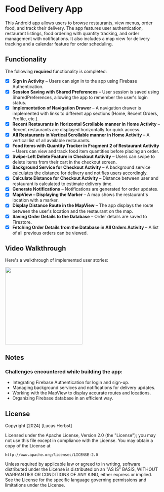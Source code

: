 # Food Delivery App

This Android app allows users to browse restaurants, view menus, order food, and track their delivery. The app features user authentication, restaurant listings, food ordering with quantity tracking, and order management with notifications. It also includes a map view for delivery tracking and a calendar feature for order scheduling.

## Functionality

The following **required** functionality is completed:

* [x] **Sign in Activity** – Users can sign in to the app using Firebase Authentication.
* [x] **Session Saving with Shared Preferences** – User session is saved using SharedPreferences, allowing the app to remember the user's login status.
* [x] **Implementation of Navigation Drawer** – A navigation drawer is implemented with links to different app sections (Home, Recent Orders, Profile, etc.).
* [x] **Recent Restaurants in Horizontal Scrollable manner in Home Activity** – Recent restaurants are displayed horizontally for quick access.
* [x] **All Restaurants in Vertical Scrollable manner in Home Activity** – A vertical list of all available restaurants.
* [x] **Food items with Quantity Tracker in Fragment 2 of Restaurant Activity** – Users can view and track food item quantities before placing an order.
* [x] **Swipe-Left Delete Feature in Checkout Activity** – Users can swipe to delete items from their cart in the checkout screen.
* [x] **Background Service for Checkout Activity** – A background service calculates the distance for delivery and notifies users accordingly.
* [x] **Calculate Distance for Checkout Activity** – Distance between user and restaurant is calculated to estimate delivery time.
* [x] **Generate Notifications** – Notifications are generated for order updates.
* [x] **MapView – Displaying the Marker** – A map shows the restaurant's location with a marker.
* [x] **Display Distance Route in the MapView** – The app displays the route between the user's location and the restaurant on the map.
* [x] **Saving Order Details to the Database** – Order details are saved to Firestore.
* [x] **Fetching Order Details from the Database in All Orders Activity** – A list of all previous orders can be viewed.

## Video Walkthrough

Here's a walkthrough of implemented user stories:

<img src="https://github.com/user-attachments/assets/67ad7154-222f-49a8-ad26-1e57160312ef" width=250/>

## Notes

### Challenges encountered while building the app:

* Integrating Firebase Authentication for login and sign-up.
* Managing background services and notifications for delivery updates.
* Working with the MapView to display accurate routes and locations.
* Organizing Firebase database in an efficient way.

## License

Copyright [2024] [Lucas Herbst]

Licensed under the Apache License, Version 2.0 (the "License");
you may not use this file except in compliance with the License.
You may obtain a copy of the License at

    http://www.apache.org/licenses/LICENSE-2.0

Unless required by applicable law or agreed to in writing, software distributed under the License is distributed on an "AS IS" BASIS,
WITHOUT WARRANTIES OR CONDITIONS OF ANY KIND, either express or implied. See the License for the specific language governing permissions and
limitations under the License.
